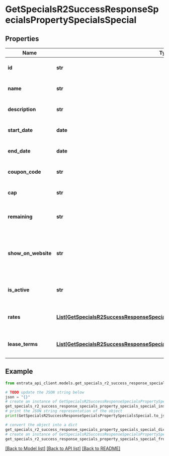# GetSpecialsR2SuccessResponseSpecialsPropertySpecialsSpecial


## Properties

Name | Type | Description | Notes
------------ | ------------- | ------------- | -------------
**id** | **str** | The unique ID for the special. | 
**name** | **str** | The name of the special. | 
**description** | **str** | Description of the special. | 
**start_date** | **date** | The start date of the special. | 
**end_date** | **date** | The end date of the special. | 
**coupon_code** | **str** | Coupon code for the special. | 
**cap** | **str** | The cap limit for the special. | 
**remaining** | **str** | The remaining quantity of the special. | 
**show_on_website** | **str** | Flag to indicate if the special should be shown on the website. | 
**is_active** | **str** | Flag to indicate if the special is active. | 
**rates** | [**List[GetSpecialsR2SuccessResponseSpecialsPropertySpecialsSpecialRatesInner]**](GetSpecialsR2SuccessResponseSpecialsPropertySpecialsSpecialRatesInner.md) | List of rates associated with the special. | 
**lease_terms** | [**List[GetSpecialsR2SuccessResponseSpecialsPropertySpecialsSpecialLeaseTermsInner]**](GetSpecialsR2SuccessResponseSpecialsPropertySpecialsSpecialLeaseTermsInner.md) | List of lease terms for the special. | 

## Example

```python
from entrata_api_client.models.get_specials_r2_success_response_specials_property_specials_special import GetSpecialsR2SuccessResponseSpecialsPropertySpecialsSpecial

# TODO update the JSON string below
json = "{}"
# create an instance of GetSpecialsR2SuccessResponseSpecialsPropertySpecialsSpecial from a JSON string
get_specials_r2_success_response_specials_property_specials_special_instance = GetSpecialsR2SuccessResponseSpecialsPropertySpecialsSpecial.from_json(json)
# print the JSON string representation of the object
print(GetSpecialsR2SuccessResponseSpecialsPropertySpecialsSpecial.to_json())

# convert the object into a dict
get_specials_r2_success_response_specials_property_specials_special_dict = get_specials_r2_success_response_specials_property_specials_special_instance.to_dict()
# create an instance of GetSpecialsR2SuccessResponseSpecialsPropertySpecialsSpecial from a dict
get_specials_r2_success_response_specials_property_specials_special_from_dict = GetSpecialsR2SuccessResponseSpecialsPropertySpecialsSpecial.from_dict(get_specials_r2_success_response_specials_property_specials_special_dict)
```
[[Back to Model list]](../README.md#documentation-for-models) [[Back to API list]](../README.md#documentation-for-api-endpoints) [[Back to README]](../README.md)


